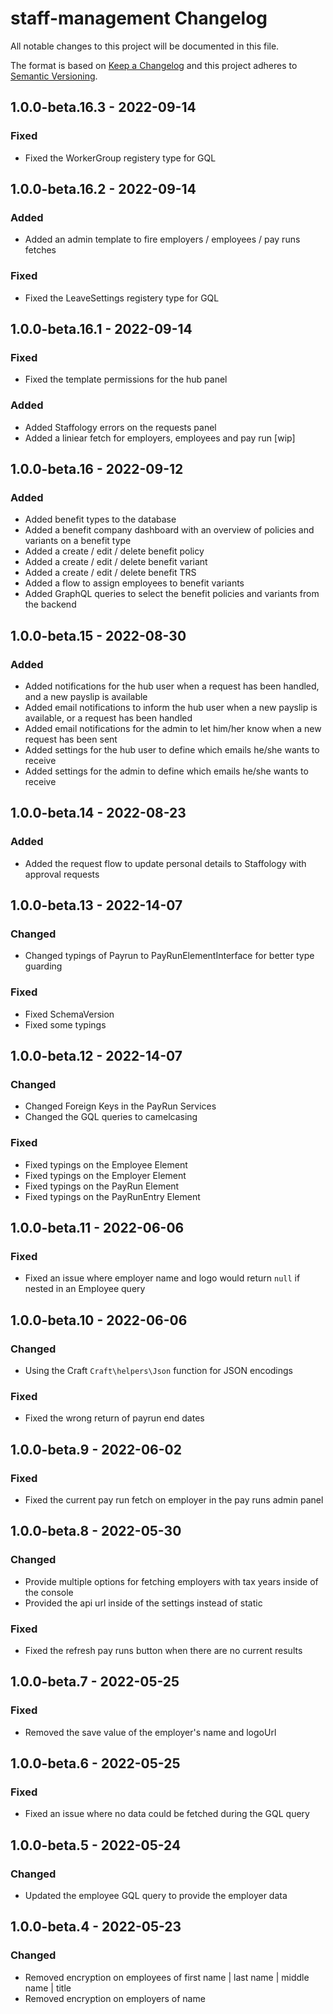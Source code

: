 # staff-management Changelog

All notable changes to this project will be documented in this file.

The format is based on [Keep a Changelog](http://keepachangelog.com/) and this project adheres to [Semantic Versioning](http://semver.org/).

## 1.0.0-beta.16.3 - 2022-09-14

### Fixed
- Fixed the WorkerGroup registery type for GQL

## 1.0.0-beta.16.2 - 2022-09-14

### Added
- Added an admin template to fire employers / employees / pay runs fetches

### Fixed
- Fixed the LeaveSettings registery type for GQL

## 1.0.0-beta.16.1 - 2022-09-14

### Fixed
- Fixed the template permissions for the hub panel

### Added
- Added Staffology errors on the requests panel
- Added a liniear fetch for employers, employees and pay run [wip]

## 1.0.0-beta.16 - 2022-09-12

### Added
- Added benefit types to the database
- Added a benefit company dashboard with an overview of policies and variants on a benefit type
- Added a create / edit / delete benefit policy
- Added a create / edit / delete benefit variant
- Added a create / edit / delete benefit TRS
- Added a flow to assign employees to benefit variants
- Added GraphQL queries to select the benefit policies and variants from the backend

## 1.0.0-beta.15 - 2022-08-30

### Added
- Added notifications for the hub user when a request has been handled, and a new payslip is available
- Added email notifications to inform the hub user when a new payslip is available, or a request has been handled
- Added email notifications for the admin to let him/her know when a new request has been sent
- Added settings for the hub user to define which emails he/she wants to receive
- Added settings for the admin to define which emails he/she wants to receive

## 1.0.0-beta.14 - 2022-08-23

### Added
- Added the request flow to update personal details to Staffology with approval requests

## 1.0.0-beta.13 - 2022-14-07

### Changed
- Changed typings of Payrun to PayRunElementInterface for better type guarding

### Fixed
- Fixed SchemaVersion
- Fixed some typings

## 1.0.0-beta.12 - 2022-14-07

### Changed
- Changed Foreign Keys in the PayRun Services
- Changed the GQL queries to camelcasing

### Fixed
- Fixed typings on the Employee Element
- Fixed typings on the Employer Element
- Fixed typings on the PayRun Element
- Fixed typings on the PayRunEntry Element

## 1.0.0-beta.11 - 2022-06-06

### Fixed
- Fixed an issue where employer name and logo would return `null` if nested in an Employee query

## 1.0.0-beta.10 - 2022-06-06

### Changed
- Using the Craft `Craft\helpers\Json` function for JSON encodings

### Fixed
- Fixed the wrong return of payrun end dates

## 1.0.0-beta.9 - 2022-06-02

### Fixed
- Fixed the current pay run fetch on employer in the pay runs admin panel

## 1.0.0-beta.8 - 2022-05-30

### Changed
- Provide multiple options for fetching employers with tax years inside of the console
- Provided the api url inside of the settings instead of static

### Fixed
- Fixed the refresh pay runs button when there are no current results

## 1.0.0-beta.7 - 2022-05-25

### Fixed
- Removed the save value of the employer's name and logoUrl

## 1.0.0-beta.6 - 2022-05-25

### Fixed
- Fixed an issue where no data could be fetched during the GQL query

## 1.0.0-beta.5 - 2022-05-24

### Changed
- Updated the employee GQL query to provide the employer data

## 1.0.0-beta.4 - 2022-05-23

### Changed
- Removed encryption on employees of first name | last name | middle name | title
- Removed encryption on employers of name
